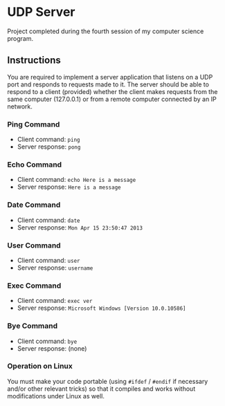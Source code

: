 # UDP Server

Project completed during the fourth session of my computer science program.

## Instructions

You are required to implement a server application that listens on a UDP port and responds to requests made to it. The server should be able to respond to a client (provided) whether the client makes requests from the same computer (127.0.0.1) or from a remote computer connected by an IP network.

### Ping Command
- Client command: `ping`
- Server response: `pong`

### Echo Command
- Client command: `echo Here is a message`
- Server response: `Here is a message`

### Date Command
- Client command: `date`
- Server response: `Mon Apr 15 23:50:47 2013`

### User Command
- Client command: `user`
- Server response: `username`

### Exec Command
- Client command: `exec ver`
- Server response: `Microsoft Windows [Version 10.0.10586]`

### Bye Command
- Client command: `bye`
- Server response: (none)

### Operation on Linux
You must make your code portable (using `#ifdef` / `#endif` if necessary and/or other relevant tricks) so that it compiles and works without modifications under Linux as well.

